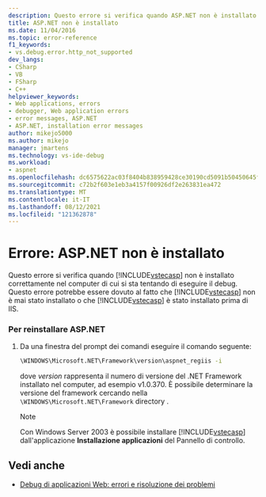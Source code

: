 ```yaml
---
description: Questo errore si verifica quando ASP.NET non è installato correttamente nel computer di cui si sta tentando di eseguire il debug.
title: ASP.NET non è installato
ms.date: 11/04/2016
ms.topic: error-reference
f1_keywords:
- vs.debug.error.http_not_supported
dev_langs:
- CSharp
- VB
- FSharp
- C++
helpviewer_keywords:
- Web applications, errors
- debugger, Web application errors
- error messages, ASP.NET
- ASP.NET, installation error messages
author: mikejo5000
ms.author: mikejo
manager: jmartens
ms.technology: vs-ide-debug
ms.workload:
- aspnet
ms.openlocfilehash: dc6575622ac03f8404b838959428ce30190cd5091b50450645f03cac38c61aaa
ms.sourcegitcommit: c72b2f603e1eb3a4157f00926df2e263831ea472
ms.translationtype: MT
ms.contentlocale: it-IT
ms.lasthandoff: 08/12/2021
ms.locfileid: "121362878"
---
```

# <a name="error-aspnet-not-installed"></a>Errore: ASP.NET non è installato
Questo errore si verifica quando [!INCLUDE[vstecasp](../code-quality/includes/vstecasp_md.md)] non è installato correttamente nel computer di cui si sta tentando di eseguire il debug. Questo errore potrebbe essere dovuto al fatto che [!INCLUDE[vstecasp](../code-quality/includes/vstecasp_md.md)] non è mai stato installato o che [!INCLUDE[vstecasp](../code-quality/includes/vstecasp_md.md)] è stato installato prima di IIS.

### <a name="to-reinstall-aspnet"></a>Per reinstallare ASP.NET

1. Da una finestra del prompt dei comandi eseguire il comando seguente:

   ```cmd
   \WINDOWS\Microsoft.NET\Framework\version\aspnet_regiis -i
   ```

    dove *version* rappresenta il numero di versione del .NET Framework installato nel computer, ad esempio v1.0.370. È possibile determinare la versione del framework cercando nella `\WINDOWS\Microsoft.NET\Framework` directory .

   > [!NOTE]
   > Con Windows Server 2003 è possibile installare [!INCLUDE[vstecasp](../code-quality/includes/vstecasp_md.md)] dall'applicazione **Installazione applicazioni** del Pannello di controllo.

## <a name="see-also"></a>Vedi anche
- [Debug di applicazioni Web: errori e risoluzione dei problemi](../debugger/debugging-web-applications-errors-and-troubleshooting.md)

